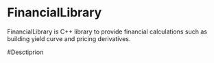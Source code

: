 FinancialLibrary
==================

FinancialLibrary is C++ library to provide financial calculations such as building yield curve and pricing derivatives.

#Desctiprion